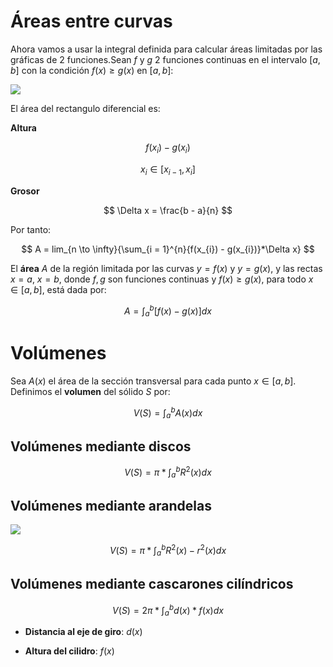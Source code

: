 # Áreas entre curvas

Ahora vamos a usar la integral definida para calcular áreas limitadas por las gráficas de 2 funciones.Sean $f$ y $g$ 2 funciones continuas en el intervalo $[a, b]$ con la condición $f(x) \geq g(x)$ en $[a, b]$:

![](https://calculo21.com/wp-content/uploads/2019/12/6.1_2.png)

El área del rectangulo diferencial es:

**Altura**

$$
f(x_{i}) - g(x_{i})
$$

$$
x_{i} \in [x_{i-1}, x_{i}]
$$

**Grosor**

$$
\Delta x = \frac{b - a}{n}
$$

Por tanto:

$$
A = lim_{n \to \infty}{\sum_{i = 1}^{n}{f(x_{i}) - g(x_{i})}*\Delta x}
$$

El **área** $A$ de la región limitada por las curvas $y = f(x)$ y $y = g(x)$, y las rectas $x = a$, $x = b$, donde $f, g$ son funciones continuas y $f(x) \geq g(x)$, para todo $x \in [a, b]$, está dada por:

$$
A = \int_{a}^{b}{[f(x) - g(x)]}dx
$$

# Volúmenes

Sea $A(x)$ el área de la sección transversal para cada punto $x \in [a, b]$. Definimos el **volumen** del sólido $S$ por:

$$
V(S) = \int_{a}^{b}{A(x)}dx
$$

## Volúmenes mediante discos

$$
V(S) = \pi*\int_{a}^{b}{R^{2}(x)}dx
$$

## Volúmenes mediante arandelas

![](https://i.ytimg.com/vi/J0eyio8uAoA/maxresdefault.jpg)

$$
V(S) = \pi*\int_{a}^{b}{R^{2}(x) - r^{2}(x)}dx
$$

## Volúmenes mediante cascarones cilíndricos

$$
V(S) = 2\pi*\int_{a}^{b}{d(x)*f(x)}dx
$$

* **Distancia al eje de giro**: $d(x)$

* **Altura del cilidro**: $f(x)$


